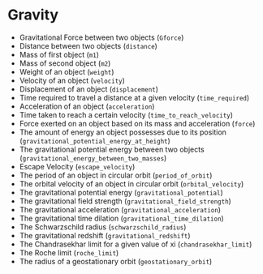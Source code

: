# Gravity

- Gravitational Force between two objects (`Gforce`)
- Distance between two objects (`distance`)
- Mass of first object (`m1`)
- Mass of second object (`m2`)
- Weight of an object (`weight`)
- Velocity of an object (`velocity`)
- Displacement of an object (`displacement`)
- Time required to travel a distance at a given velocity (`time_required`)
- Acceleration of an object (`acceleration`)
- Time taken to reach a certain velocity (`time_to_reach_velocity`)
- Force exerted on an object based on its mass and acceleration (`force`)
- The amount of energy an object possesses due to its position (`gravitational_potential_energy_at_height`)
- The gravitational potential energy between two objects (`gravitational_energy_between_two_masses`)
- Escape Velocity (`escape_velocity`)
- The period of an object in circular orbit (`period_of_orbit`)
- The orbital velocity of an object in circular orbit (`orbital_velocity`)
- The gravitational potential energy (`gravitational_potential`)
- The gravitational field strength (`gravitational_field_strength`)
- The gravitational acceleration (`gravitational_acceleration`)
- The gravitational time dilation (`gravitational_time_dilation`)
- The Schwarzschild radius (`schwarzschild_radius`)
- The gravitational redshift (`gravitational_redshift`)
- The Chandrasekhar limit for a given value of xi (`chandrasekhar_limit`)
- The Roche limit (`roche_limit`)
- The radius of a geostationary orbit (`geostationary_orbit`)
